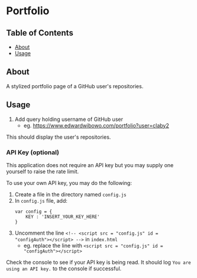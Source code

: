# Portfolio

## Table of Contents
+ [About](#about)
+ [Usage](#usage)

## About <a name = "about"></a>
A stylized portfolio page of a GitHub user's repositories.

## Usage <a name = "usage"></a>

1. Add query holding username of GitHub user
    - eg. https://www.edwardwibowo.com/portfolio?user=claby2

This should display the user's repositories.

### API Key (optional)

This application does not require an API key but you may supply one yourself to raise the rate limit.

To use your own API key, you may do the following:
1. Create a file in the directory named `config.js`
2. In `config.js` file, add:
    ```
    var config = {
        KEY : 'INSERT_YOUR_KEY_HERE'
    }
    ```
3. Uncomment the line `<!-- <script src = "config.js" id = "configAuth"></script> -->` in `index.html`
    - eg. replace the line with `<script src = "config.js" id = "configAuth"></script>`

Check the console to see if your API key is being read. It should log `You are using an API key.` to the console if successful.